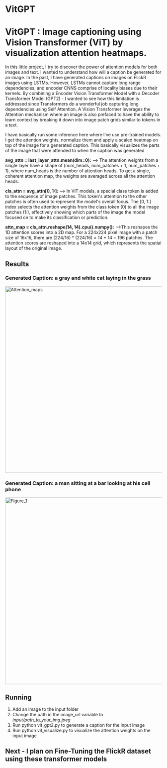 # VitGPT
# VitGPT : Image captioning using Vision Transformer (ViT) by visualization attention heatmaps.




In this little project, I try to discover the power of attention models for both images and text.
I wanted to understand how will a caption be generated for an image. In the past, I have generated captions on images on FlickR images using LSTMs.
However, LSTMs cannot capture long range dependencies, and encoder CNNS comprise of locality biases due to their kernels.
By combining a Encoder Vision Transformer Model with a Decoder Transformer Model (GPT2) - I wanted to see how this limitation is addressed since Transformers do a wonderful job capturing long dependencies using Self Attention. 
A Vision Transformer leverages the Attention mechanism where an image is also prefaced to have the ability to learn context by breaking it down into image patch grids similar to tokens in a text. 


I have basically run some inference here where I've use pre-trained models.
I get the attention weights, normalize them and apply a scaled heatmap on top of the image for a generated caption. This basically visualizes the parts of the image that were attended to when the caption was generated


**avg_attn = last_layer_attn.mean(dim=0):**
--> The attention weights from a single layer have a shape of (num_heads, num_patches + 1, num_patches + 1), where num_heads is the number of attention heads. To get a single, coherent attention map, the weights are averaged across all the attention heads.

**cls_attn = avg_attn[0, 1:]:**
-->  In ViT models, a special class token is added to the sequence of image patches. This token's attention to the other patches is often used to represent the model's overall focus. The [0, 1:] index selects the attention weights from the class token (0) to all the image patches (1:), effectively showing which parts of the image the model focused on to make its classification or prediction.

**attn_map = cls_attn.reshape(14, 14).cpu().numpy():**
-->This reshapes the 1D attention scores into a 2D map. For a 224x224 pixel image with a patch size of 16x16, there are (224/16) * (224/16) = 14 * 14 = 196 patches. The attention scores are reshaped into a 14x14 grid, which represents the spatial layout of the original image.


## Results 
### Generated Caption: a gray and white cat laying in the grass 
<img width="600" height="600" alt="Attention_maps" src="https://github.com/user-attachments/assets/74942069-fa54-4a69-9d1d-4a415ae938c2" />

### Generated Caption: a man sitting at a bar looking at his cell phone 
<img width="600" height="600" alt="Figure_1" src="https://github.com/user-attachments/assets/7dbba049-0820-4ab7-a4e7-a22d60a10df4" />


## Running 
1. Add an image to the input folder
2. Change the path in the image_url variable to _input/path_to_your_img.jpeg_
3. Run python vit_gpt2.py to generate a caption for the input image
4. Run python vit_visualize.py to visualize the attention weights on the input image

## Next - I plan on Fine-Tuning the FlickR dataset using these transformer models 

